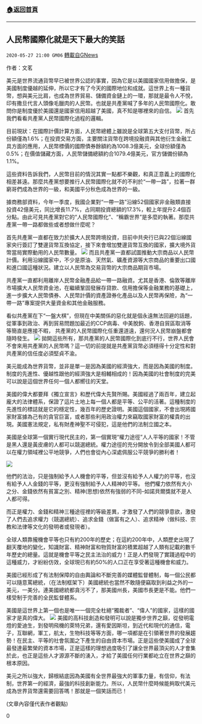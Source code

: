 ###  [:house:返回首頁](https://github.com/ourhimalayas/txt)
---

## 人民幣國際化就是天下最大的笑話
`2020-05-27 21:00 GM06` [轉載自GNews](https://gnews.org/zh-hant/214791/)

作者：文茗

美元是世界流通貨幣早已被世界公認的事實，因為它是以美國國家信用做擔保，是美國制度優越的延伸，所以它才有了今天的國際地位和成就。這世界上有一種貨幣，想與美元比肩，也成為世界貿易、儲備資金鏈上的一環，那就是最令人不悅，印有撒旦代言人頭像毛臘肉的人民幣。也就是共產黨喊了多年的人民幣國際化。敢問你是制度優於美國還是國家信用超越了美國，真不知是哪裡來的自信。
![](https://s3.amazonaws.com/gnews-media-offload/wp-content/uploads/2020/05/27182318/1-131-51.jpg)
首先我們看看共產黨人民幣國際化過程的邏輯。

目前現狀：在國際計價計算方面，人民幣總體上雖說是全球第五大支付貨幣，所占份額僅為1.6%；在投資交易方面，主要關注貨幣在跨境投融資與其他衍生金融工具方面的應用，人民幣標價的國際債券餘額約為1008.3億美元，全球份額僅為0.5%；在價值儲藏方面，人民幣儲備總額約合1079.4億美元，官方儲備份額為1.1%。

這些資料告訴我們，人民幣目前的情況其實一點都不樂觀，和真正意義上的國際化相差甚遠。那麼共產黨想要推行人民幣國際化就不的不利於“一帶一路”，拉著一群窮哥們成為世界的一級，和美國平分秋色成為世界的一級。

據商務部資料，今年一季度，我國企業對“一帶一路”沿線52個國家非金融類直接投資42億美元，同比增長11.7%，占同期投資總額的17.3%，較上年提升2.4個百分點。由此可見共產黨對它的“人民幣國際化”、“稱霸世界”是多麼的執著。那麼共產黨一帶一路都做些或者想做什麼呢？

首先共產黨一直都在致力於擴大人民幣跨境投資，目前中共央行已與22個沿線國家央行簽訂了雙邊貨幣互換協定，接下來會增加雙邊貨幣互換的國家，擴大境外貨幣當局實際動用的人民幣數量。
![](https://s3.amazonaws.com/gnews-media-offload/wp-content/uploads/2020/05/27182426/2-47-32.png)
而且共產黨一直都試圖推動大宗商品以人民幣計價。利用沿線國家中，不少是原油、天然氣、礦產資源等大宗商品的重要出口國和進口國這種狀況。建立以人民幣為交易貨幣的大宗商品期貨市場。

共產黨一直都利用離岸人民幣金融產品給一帶一路融資。尤其是香港、倫敦等離岸市場擴大人民幣資金池，在繼續鞏固發展存貸款、信用擔保等金融業務的基礎上，進一步擴大人民幣債券、人民幣計價的資產證券化產品以及人民幣再保險，為“一帶一路”專案提供大量資金和其他金融服務。

看似共產黨在下“一盤大棋”，但現在中美關係的惡化就是個永遠無法回避的話題，從軍事到政治、再到貿易問題加最近的CCP病毒、中美脫鉤、香港自貿區取消等等簡直是應接不暇， 共產黨的人民幣國際化任重還道遠，還何況人民幣崩盤都會隨時發生。
![](https://s3.amazonaws.com/gnews-media-offload/wp-content/uploads/2020/05/27182641/3-94-54.jpg)
拋開這些所有，那共產黨的人民幣國際化到底行不行，世界人民會不會來用共產黨的人民幣嗎？這一切的前提就是共產黨貨幣必須穩得十分定性和對共產黨的信任度必須堅貞不渝。

美元能成為世界貨幣，並非是單一是因為美國的經濟強大，而是因為美國的制度。制度的先進性、優越性跟他的經濟強大是相輔相成的！因為美國的社會制度的完美可以說是這個世界任何一個人都嚮往的天堂。

美國的偉大都要拜《獨立宣言》和歷代偉大先賢所賜。美國經過了兩百年，建立起龐大的法律體系，保證了這片土地上每一個人都是平等、公平的活著。這種制度的先進性的標誌就是它的穩定性，幾百年的歷史證明。美國這個國家，不會出現將國家財富據為己有的貪官巨富，或者那些利用政治權力來竊取國家財富的權貴的出現。美國憲法規定，私有財產神聖不可侵犯，這是他們的法制立國之本。

美國是全球第一個實行現代民主的，第一個實現“權力途徑”人人平等的國家！不管是黑人還是黃皮膚的人都可以競選總統。權力途徑的充分開放令到全部美國人都可以在權力領域裡公平地競爭，人們也會從內心深處佩服公平競爭的勝利者！

![](https://s3.amazonaws.com/gnews-media-offload/wp-content/uploads/2020/05/27182726/6-21-13.jpg)

他們的法治，只是強制給予人人機會的平等，但並沒有給予人人權力的平等，也沒有給予人人金錢的平等，更沒有強制給予人人精神的平等。
他們權力依然有大小之分、金錢依然有貧富之別、精神(思想)依然有強弱的不同–如諾貝爾獎就不是人人都可得。

而正是權力、金錢和精神三種途徑裡的等級差異，才激發了人們的競爭意欲，激發了人們去追求權力（競選總統）、追求金錢（做富有之人）、追求精神（做科技、宗教和法律等文化的發明者或發現者）。

全球人類靠攏機會平等也只有約200年的歷史；在這約200年中，人類歷史出現了翻天覆地的變化，知識財富、精神財富和物質財富的積累超越了人類有記載的數千年歷史的總量。這就是機會平等之民主法治的威力！正是人們發現了實踐過程中的這種威力，才紛紛仿效，全球現已有約50%的人口正在享受著這種機會和威力。

美國已經形成了有法制保障的自由輿論和不斷完善的媒體監督體制，每一個公民都可以隨意罵總統，（在法制框架下）美國總統也當然不敢隨便竊取到利益之外的一美元，一美分。連美國總統都貪污不了，那美國州長，美國市長更是不能。他們一樣受制于完善的全民監督體系。



美國是這世界上第一個也是唯一一個完全杜絕“獨裁者”、“偉人”的國家，這樣的國家才是真的偉大。
![](https://s3.amazonaws.com/gnews-media-offload/wp-content/uploads/2020/05/27182903/7-18-7.jpg)
美國的高科技創造和發明可以說是獨步世界之巔，從發明電燈的愛迪生，到發明飛機的萊特兄弟，還有愛因斯坦，到近代和現代的通信，電子，互聯網，軍工，航太，生物科技等等方面，哪一項都是在引領著世界的發展趨勢！在民主、平等的社會氛圍之下產生的自由資本市場。正是這些使美國成了全球最發達最繁榮的資本市場，正是這樣的理想過度吸引了讓全世界最頂尖的人才會集於此，也正是這些人才源源不斷的湧入，才給了美國任何行業都屹立在世界之巔的根本原因。

美元之所以強大，歸根結底因為美國有全世界最強大的軍事力量，有信仰，有法制，世界第一的經濟，最強的科技創新能力。所以，人民幣什麼時候能夠取代美元成為世界貨幣還需要回答嗎！那就是一個笑話而已！

(文章內容僅代表作者觀點)

0
